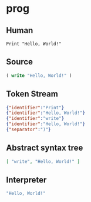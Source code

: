 # prog
## Human
```
Print "Hello, World!"
```
## Source
```lisp
( write "Hello, World!" )
```
## Token Stream
```json
{"identifier":"Print"}
{"identifier":"Hello, World!"}
{"identifier":"write"}
{"identifier":"Hello, World!"}
{"separator":")"}
```
## Abstract syntax tree
```json
[ "write", "Hello, World!" ]
```
## Interpreter
```bash
"Hello, World!"
```